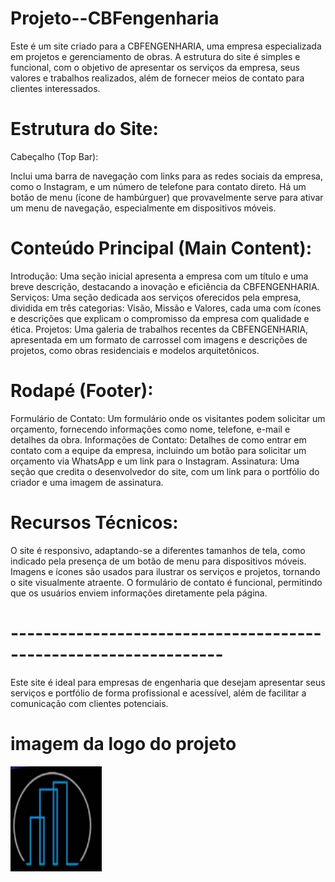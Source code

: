 # Projeto--CBFengenharia
Este é um site criado para a CBFENGENHARIA, uma empresa especializada em projetos e gerenciamento de obras. A estrutura do site é simples e funcional, com o objetivo de apresentar os serviços da empresa, seus valores e trabalhos realizados, além de fornecer meios de contato para clientes interessados.

# Estrutura do Site:
Cabeçalho (Top Bar):

Inclui uma barra de navegação com links para as redes sociais da empresa, como o Instagram, e um número de telefone para contato direto.
Há um botão de menu (ícone de hambúrguer) que provavelmente serve para ativar um menu de navegação, especialmente em dispositivos móveis.
 # Conteúdo Principal (Main Content):

Introdução:
Uma seção inicial apresenta a empresa com um título e uma breve descrição, destacando a inovação e eficiência da CBFENGENHARIA.
Serviços:
Uma seção dedicada aos serviços oferecidos pela empresa, dividida em três categorias: Visão, Missão e Valores, cada uma com ícones e descrições que explicam o compromisso da empresa com qualidade e ética.
Projetos:
Uma galeria de trabalhos recentes da CBFENGENHARIA, apresentada em um formato de carrossel com imagens e descrições de projetos, como obras residenciais e modelos arquitetônicos.
# Rodapé (Footer):

Formulário de Contato:
Um formulário onde os visitantes podem solicitar um orçamento, fornecendo informações como nome, telefone, e-mail e detalhes da obra.
Informações de Contato:
Detalhes de como entrar em contato com a equipe da empresa, incluindo um botão para solicitar um orçamento via WhatsApp e um link para o Instagram.
Assinatura:
Uma seção que credita o desenvolvedor do site, com um link para o portfólio do criador e uma imagem de assinatura.
# Recursos Técnicos:
O site é responsivo, adaptando-se a diferentes tamanhos de tela, como indicado pela presença de um botão de menu para dispositivos móveis.
Imagens e ícones são usados para ilustrar os serviços e projetos, tornando o site visualmente atraente.
O formulário de contato é funcional, permitindo que os usuários enviem informações diretamente pela página.
# ----------------------------------------------------------------
Este site é ideal para empresas de engenharia que desejam apresentar seus serviços e portfólio de forma profissional e acessível, além de facilitar a comunicação com clientes potenciais.
# imagem da logo do projeto
 <img src="logo-imagem/Logo-do-projeto-menor.png">
